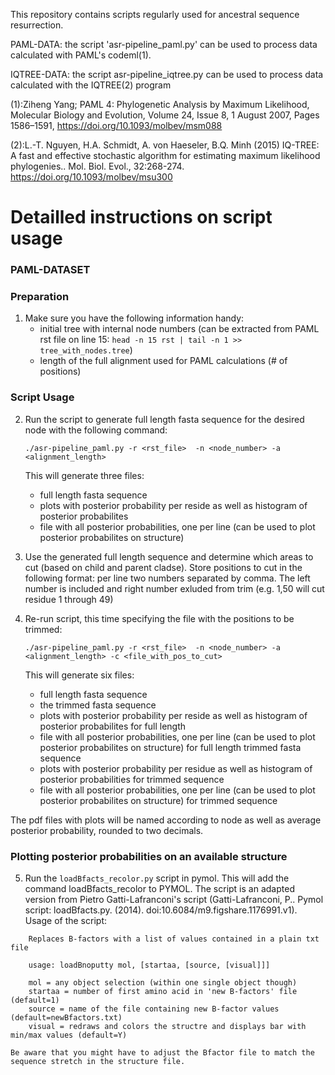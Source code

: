 This repository contains scripts regularly used for ancestral sequence resurrection.

PAML-DATA:
the script 'asr-pipeline_paml.py' can be used to process data calculated with PAML's codeml(1).

IQTREE-DATA:
the script asr-pipeline_iqtree.py can be used to process data calculated with the IQTREE(2) program

(1):Ziheng Yang; PAML 4: Phylogenetic Analysis by Maximum Likelihood, Molecular Biology and Evolution, Volume 24, Issue 8, 1 August 2007, Pages 1586–1591, https://doi.org/10.1093/molbev/msm088

(2):L.-T. Nguyen, H.A. Schmidt, A. von Haeseler, B.Q. Minh (2015) IQ-TREE: A fast and effective stochastic algorithm for estimating maximum likelihood phylogenies.. Mol. Biol. Evol., 32:268-274.
    https://doi.org/10.1093/molbev/msu300


# Detailled instructions on script usage
### PAML-DATASET

### Preparation
1. Make sure you have the following information handy:
    - initial tree with internal node numbers (can be extracted from PAML rst file on line 15: ```head -n 15 rst | tail -n 1 >> tree_with_nodes.tree```)
    - length of the full alignment used for PAML calculations (# of positions)

### Script Usage
2. Run the script to generate full length fasta sequence for the desired node with the following command:
    ```
    ./asr-pipeline_paml.py -r <rst_file>  -n <node_number> -a <alignment_length>
    ```
    This will generate three files:
    - full length fasta sequence
    -  plots with posterior probability per reside as well as histogram of posterior probabilites
    -  file with all posterior probabilities, one per line (can be used to plot posterior probabilites on structure)

3. Use the generated full length sequence and determine which areas to cut (based on child and parent cladse). Store positions to cut in the following format:  per line two numbers separated by comma. The left number is included and right number exluded from trim (e.g. 1,50 will cut residue 1 through 49)

4. Re-run script, this time specifying the file with the positions to be trimmed:
    ```
    ./asr-pipeline_paml.py -r <rst_file>  -n <node_number> -a <alignment_length> -c <file_with_pos_to_cut>
    ```
    This will generate six files:
    - full length fasta sequence
    - the trimmed fasta sequence
    - plots with posterior probability per reside as well as histogram of posterior probabilites for full length
    - file with all posterior probabilities, one per line (can be used to plot posterior probabilites on structure) for full length trimmed fasta sequence
    - plots with posterior probability per residue as well as histogram of posterior probabilities for trimmed sequence
    - file with all posterior probabilities, one per line (can be used to plot posterior probabilites on structure) for trimmed sequence

The pdf files with plots will be named according to node as well as average posterior probability, rounded to two decimals.

### Plotting posterior probabilities on an available structure
5.  Run the ```loadBfacts_recolor.py``` script in pymol. This will add the command loadBfacts_recolor to PYMOL. The script is an adapted version from Pietro Gatti-Lafranconi's script (Gatti-Lafranconi, P.. Pymol script: loadBfacts.py. (2014). doi:10.6084/m9.figshare.1176991.v1).
    Usage of the script:
```
    Replaces B-factors with a list of values contained in a plain txt file

    usage: loadBnoputty mol, [startaa, [source, [visual]]]

    mol = any object selection (within one single object though)
    startaa = number of first amino acid in 'new B-factors' file (default=1)
    source = name of the file containing new B-factor values (default=newBfactors.txt)
    visual = redraws and colors the structre and displays bar with min/max values (default=Y)
```
    Be aware that you might have to adjust the Bfactor file to match the sequence stretch in the structure file.
